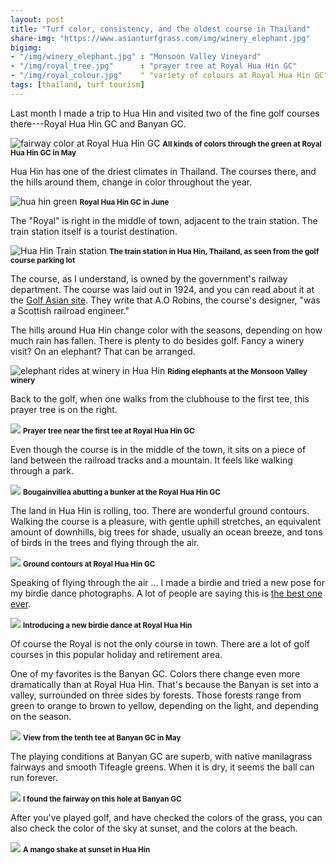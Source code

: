 ```yaml
---
layout: post
title: "Turf color, consistency, and the oldest course in Thailand"
share-img: "https://www.asianturfgrass.com/img/winery_elephant.jpg"
bigimg:
- "/img/winery_elephant.jpg" : "Monsoon Valley Vineyard"
- "/img/royal_tree.jpg"      : "prayer tree at Royal Hua Hin GC"
- "/img/royal_colour.jpg"    " "variety of colours at Royal Hua Hin GC"
tags: [thailand, turf tourism]
---
```


Last month I made a trip to Hua Hin and visited two of the fine golf courses there---Royal Hua Hin GC and Banyan GC. 

![fairway color at Royal Hua Hin GC](/img/royal_colour.jpg)
<small><strong>All kinds of colors through the green at Royal Hua Hin GC in May</strong></small>

Hua Hin has one of the driest climates in Thailand. The courses there, and the hills around them, change in color throughout the year.

![hua hin green](https://live.staticflickr.com/3149/5803291619_b4a08912b3_b_d.jpg)
<small><strong>Royal Hua Hin GC in June</strong></small>

The "Royal" is right in the middle of town, adjacent to the train station. The train station itself is a tourist destination.

![Hua Hin Train station](/img/hua_hin_train.jpg)
<small><strong>The train station in Hua Hin, Thailand, as seen from the golf course parking lot</strong></small>

The course, as I understand, is owned by the government's railway department. The course was laid out in 1924, and you can read about it at the [Golf Asian site](https://www.golfasian.com/golf-courses/thailand-golf-courses/hua-hin/royal-hua-hin-golf-course/). They write that A.O Robins, the course's designer, "was a Scottish railroad engineer."

The hills around Hua Hin change color with the seasons, depending on how much rain has fallen. There is plenty to do besides golf. Fancy a winery visit? On an elephant? That can be arranged.

![elephant rides at winery in Hua Hin](/img/winery_elephant.jpg)
<small><strong>Riding elephants at the Monsoon Valley winery</strong></small>

Back to the golf, when one walks from the clubhouse to the first tee, this prayer tree is on the right.

![](/img/royal_tree.jpg)
<small><strong>Prayer tree near the first tee at Royal Hua Hin GC</strong></small>

Even though the course is in the middle of the town, it sits on a piece of land between the railroad tracks and a mountain. It feels like walking through a park.

![](/img/royal_bunker.jpg)
<small><strong>Bougainvillea abutting a bunker at the Royal Hua Hin GC</strong></small>

The land in Hua Hin is rolling, too. There are wonderful ground contours. Walking the course is a pleasure, with gentle uphill stretches, an equivalent amount of downhills, big trees for shade, usually an ocean breeze, and tons of birds in the trees and flying through the air.

![](/img/royal_roll.jpg)
<small><strong>Ground contours at Royal Hua Hin GC</strong></small>

Speaking of flying through the air ... I made a birdie and tried a new pose for my birdie dance photographs. A lot of people are saying this is [the best one ever](https://www.micahwoods.com/2019/05/a-lot-of-people-are-saying-.html). 

![](/img/birdie_air.jpg)
<small><strong>Introducing a new birdie dance at Royal Hua Hin</strong></small>

Of course the Royal is not the only course in town. There are a lot of golf courses in this popular holiday and retirement area. 

One of my favorites is the Banyan GC. Colors there change even more dramatically than at Royal Hua Hin. That's because the Banyan is set into a valley, surrounded on three sides by forests. Those forests range from green to orange to brown to yellow, depending on the light, and depending on the season.

![](/img/banyan10.jpg)
<small><strong>View from the tenth tee at Banyan GC in May</strong></small>

The playing conditions at Banyan GC are superb, with native manilagrass fairways and smooth Tifeagle greens. When it is dry, it seems the ball can run forever. 

![](/img/banyan8.jpg)
<small><strong>I found the fairway on this hole at Banyan GC</strong></small>

After you've played golf, and have checked the colors of the grass, you can also check the color of the sky at sunset, and the colors at the beach.

![](/img/mango.jpg)
<small><strong>A mango shake at sunset in Hua Hin</strong></small>
